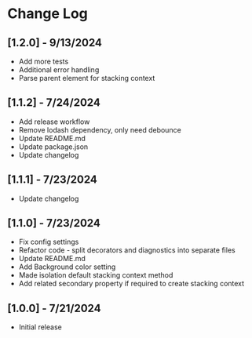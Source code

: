 # Change Log

## [1.2.0] - 9/13/2024
- Add more tests
- Additional error handling
- Parse parent element for stacking context

## [1.1.2] - 7/24/2024
- Add release workflow
- Remove lodash dependency, only need debounce
- Update README.md
- Update package.json
- Update changelog

## [1.1.1] - 7/23/2024
- Update changelog

## [1.1.0] - 7/23/2024
- Fix config settings
- Refactor code - split decorators and diagnostics into separate files
- Update README.md
- Add Background color setting
- Made isolation default stacking context method
- Add related secondary property if required to create stacking context

## [1.0.0] - 7/21/2024
- Initial release
